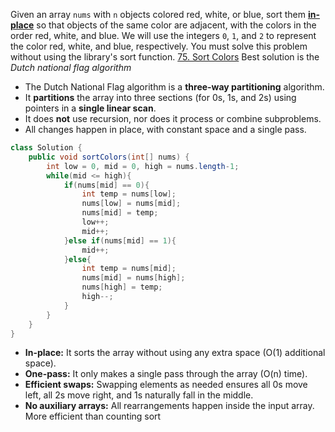 Given an array `nums` with `n` objects colored red, white, or blue, sort them **[in-place](https://en.wikipedia.org/wiki/In-place_algorithm)** so that objects of the same color are adjacent, with the colors in the order red, white, and blue.
We will use the integers `0`, `1`, and `2` to represent the color red, white, and blue, respectively.
You must solve this problem without using the library's sort function. [75. Sort Colors](https://leetcode.com/problems/sort-colors/)
Best solution is the *Dutch national flag algorithm*
- The Dutch National Flag algorithm is a **three-way partitioning** algorithm.
- It **partitions** the array into three sections (for 0s, 1s, and 2s) using pointers in a **single linear scan**.
- It does **not** use recursion, nor does it process or combine subproblems.
- All changes happen in place, with constant space and a single pass.
```java
class Solution {
    public void sortColors(int[] nums) {
        int low = 0, mid = 0, high = nums.length-1;
        while(mid <= high){
            if(nums[mid] == 0){
                int temp = nums[low];
                nums[low] = nums[mid];
                nums[mid] = temp;
                low++;
                mid++;
            }else if(nums[mid] == 1){
                mid++;
            }else{
                int temp = nums[mid];
                nums[mid] = nums[high];
                nums[high] = temp;
                high--;
            }
        }
    }
}
```

- **In-place:** It sorts the array without using any extra space (O(1) additional space).
- **One-pass:** It only makes a single pass through the array (O(n) time).
- **Efficient swaps:** Swapping elements as needed ensures all 0s move left, all 2s move right, and 1s naturally fall in the middle.
- **No auxiliary arrays:** All rearrangements happen inside the input array.
More efficient than counting sort